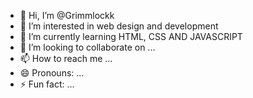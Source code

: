 - 👋 Hi, I’m @Grimmlockk
- 👀 I’m interested in web design and development
- 🌱 I’m currently learning HTML, CSS AND JAVASCRIPT
- 💞️ I’m looking to collaborate on ...
- 📫 How to reach me ...
- 😄 Pronouns: ...
- ⚡ Fun fact: ...

<!---
Grimmlockk/Grimmlockk is a ✨ special ✨ repository because its `README.md` (this file) appears on your GitHub profile.
You can click the Preview link to take a look at your changes.
--->

